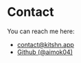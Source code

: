 # Contact

You can reach me here:
- [contact@kitshn.app](mailto:contact@kitshn.app)
- [Github (@aimok04)](https://github.com/aimok04)